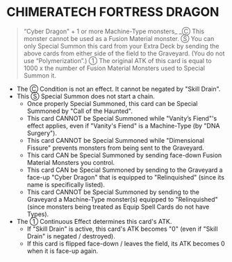 # CHIMERATECH FORTRESS DRAGON

> “Cyber Dragon” + 1 or more Machine-Type monsters_
_Ⓒ This monster cannot be used as a Fusion Material monster. Ⓢ You can only Special Summon this card from your Extra Deck by sending the above cards from either side of the field to the Graveyard. (You do not use “Polymerization”.) ① The original ATK of this card is equal to 1000 x the number of Fusion Material Monsters used to Special Summon it.

*   The Ⓒ Condition is not an effect. It cannot be negated by "Skill Drain".
*   This Ⓢ Special Summon does not start a chain.
    *   Once properly Special Summoned, this card can be Special Summoned by "Call of the Haunted".
    *   This card CANNOT be Special Summoned while "Vanity’s Fiend"'s effect applies, even if "Vanity's Fiend" is a Machine-Type (by "DNA Surgery").
    *   This card CANNOT be Special Summoned while "Dimensional Fissure" prevents monsters from being sent to the Graveyard.
    *   This card CAN be Special Summoned by sending face-down Fusion Material Monsters you control.
    *   This card CAN be Special Summoned by sending to the Graveyard a face-up "Cyber Dragon" that is equipped to "Relinquished" (since its name is specifically listed).
    *   This card CANNOT be Special Summoned by sending to the Graveyard a Machine-Type monster(s) equipped to "Relinquished" (since monsters being treated as Equip Spell Cards do not have Types).
*   The ① Continuous Effect determines this card's ATK.
    *   If "Skill Drain" is active, this card's ATK becomes "0" (even if "Skill Drain" is negated / destroyed).
    *   If this card is flipped face-down / leaves the field, its ATK becomes 0 when it is face-up again.
